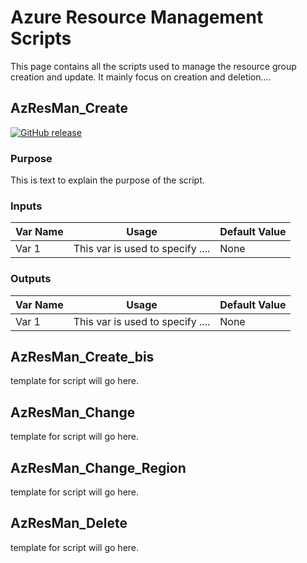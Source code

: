 # Azure Resource Management Scripts

This page contains all the scripts used to manage the resource group creation and update.
It mainly focus on creation and deletion....
## AzResMan_Create
[![GitHub release](https://img.shields.io/badge/Version-1.0-blue)](https://cutt.ly/f1fU3G "link to script")
### Purpose
This is text to explain the purpose of the script.
### Inputs
|Var Name|Usage|Default Value|
|--------|-----|-------------|
| Var 1  |This var is used to specify ....| None|
### Outputs
|Var Name|Usage|Default Value|
|--------|-----|-------------|
| Var 1  |This var is used to specify ....| None|

## AzResMan_Create_bis

template for script will go here.
## AzResMan_Change

template for script will go here.
## AzResMan_Change_Region

template for script will go here.
## AzResMan_Delete

template for script will go here.
